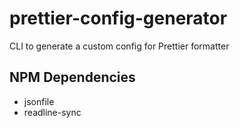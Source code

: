 # prettier-config-generator
CLI to generate a custom config for Prettier formatter

## NPM Dependencies
* jsonfile
* readline-sync